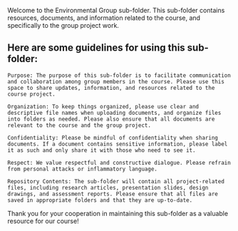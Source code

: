 Welcome to the Environmental Group sub-folder. This sub-folder contains resources, documents, and information related to the course, and specifically to the group project work.

## Here are some guidelines for using this sub-folder:

    Purpose: The purpose of this sub-folder is to facilitate communication and collaboration among group members in the course. Please use this space to share updates, information, and resources related to the course project.

    Organization: To keep things organized, please use clear and descriptive file names when uploading documents, and organize files into folders as needed. Please also ensure that all documents are relevant to the course and the group project.

    Confidentiality: Please be mindful of confidentiality when sharing documents. If a document contains sensitive information, please label it as such and only share it with those who need to see it.

    Respect: We value respectful and constructive dialogue. Please refrain from personal attacks or inflammatory language.

    Repository Contents: The sub-folder will contain all project-related files, including research articles, presentation slides, design drawings, and assessment reports. Please ensure that all files are saved in appropriate folders and that they are up-to-date.

Thank you for your cooperation in maintaining this sub-folder as a valuable resource for our course!
